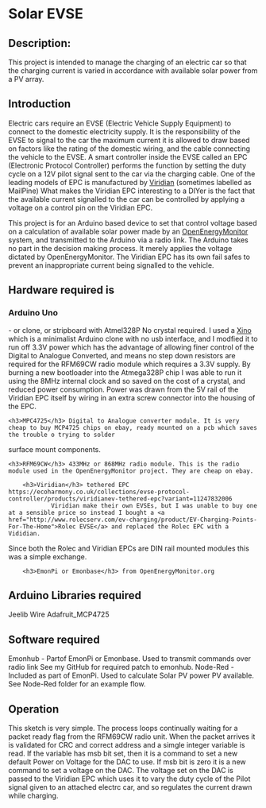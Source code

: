   <h1>Solar EVSE</h1> 
   <h2>Description:</h2>
 This project is intended to manage the charging of an electric car so that the charging current is varied in accordance with available
solar power from a PV array.

<h2>Introduction</h2>
Electric cars require an EVSE (Electric Vehicle Supply Equipment) to connect to the domestic electricity supply.  It is the responsibility
 of the EVSE to signal to the car the maximum current it is allowed to draw based on factors like the rating of the domestic wiring, and the cable 
connecting the vehicle to the EVSE.  A smart controller inside the EVSE called an EPC (Electronic Protocol Controller) performs the function by setting the duty cycle on a 12V 
pilot signal sent to the car via the charging cable.  One of the leading models of EPC is manufactured by <a href="https://ecoharmony.co.uk/collections/evse-protocol-controller/products/viridianev-tethered-epc?variant=11247832006">Viridian</a> (sometimes labelled as MailPine)
 What makes the Viridian EPC interesting to a DIYer is the fact that the available current signalled to the car can be controlled by applying a voltage on a control pin
 on the Viridian EPC.

This project is for an Arduino based device to set that control voltage based on a calculation of available solar power made by an <a href="https://openenergymonitor.org/emon/">OpenEnergyMonitor</a> system, and transmitted
 to the Arduino via a radio link.  The Arduino takes no part in the decision making process. It merely applies the voltage dictated by OpenEnergyMonitor.  The Viridian
 EPC has its own fail safes to prevent an inappropriate current being signalled to the vehicle.

 
   <h2>Hardware required is</h2>
   	<h3>Arduino Uno</h3> - or clone, or stripboard with Atmel328P  No crystal required.  I used a <a href="https://nathan.chantrell.net/20110910/xino-basic-arduino-clone/">Xino</a> which is a minimalist Arduino clone with no usb interface, and I 
modfied it to run off 3.3V power which has the advantage of allowing finer control of the Digital to Analogue Converted, and means no step down resistors are required
  for the RFM69CW radio module which requires a 3.3V supply.  By burning a new bootloader into the Atmega328P chip I was able to run it using the 8MHz internal clock and so saved on the cost of a crystal, and reduced power consumption. Power was drawn from 
the 5V rail of the Viridian EPC itself by wiring in an extra screw connector into the housing of the EPC.



  	<h3>MPC4725</h3> Digital to Analogue converter module. It is very cheap to buy MCP4725 chips on ebay, ready mounted on a pcb which saves the trouble o trying to solder
surface mount components.

  	<h3>RFM69CW</h3> 433MHz or 868MHz radio module. This is the radio module used in the OpenEnergyMonitor project. They are cheap on ebay.

        <h3>Viridian</h3> tethered EPC  https://ecoharmony.co.uk/collections/evse-protocol-controller/products/viridianev-tethered-epc?variant=11247832006
                Viridian make their own EVSEs, but I was unable to buy one at a sensible price so instead I bought a <a href="http://www.rolecserv.com/ev-charging/product/EV-Charging-Points-For-The-Home">Rolec EVSE</a> and replaced the Rolec EPC with a Vididian.
Since both the Rolec and Viridian EPCs are DIN rail mounted modules this was a simple exchange.

 
        <h3>EmonPi or Emonbase</h3> from OpenEnergyMonitor.org
  
   <h2>Arduino Libraries required</h2>
  	Jeelib
  	Wire
        Adafruit_MCP4725
  
   <h2>Software required</h2>
        Emonhub -   Partof EmonPi or Emonbase. Used to transmit commands over radio link
                    See my GitHub for required patch to emonhub.
        Node-Red  - Included as part of EmonPi.  Used to calculate Solar PV power PV available.
                    See Node-Red folder for an example flow.
  
   <h2>Operation</h2>
   This sketch is very simple. The process loops continually waiting for a packet ready flag
   from the RFM69CW radio unit.  When the packet arrives it is validated for CRC and correct address and a simgle integer
   variable is read.  If the variable has msb bit set, then it is a command to set a new default Power on Voltage for the DAC
   to use. If msb bit is zero it is a new command to set a voltage on the DAC.
   The voltage set on the DAC is passed to the Viridian EPC which uses it to vary the duty cycle
   of the Pilot signal given to an attached electrc
   car, and so regulates the current drawn while charging.
  
